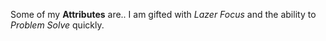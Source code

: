 Some of my **Attributes** are..
I am gifted with *Lazer Focus* and the ability to *Problem Solve* quickly.

